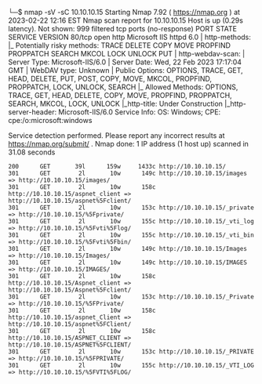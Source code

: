 └─$ nmap -sV -sC  10.10.10.15 
Starting Nmap 7.92 ( https://nmap.org ) at 2023-02-22 12:16 EST
Nmap scan report for 10.10.10.15
Host is up (0.29s latency).
Not shown: 999 filtered tcp ports (no-response)
PORT   STATE SERVICE VERSION
80/tcp open  http    Microsoft IIS httpd 6.0
| http-methods: 
|_  Potentially risky methods: TRACE DELETE COPY MOVE PROPFIND PROPPATCH SEARCH MKCOL LOCK UNLOCK PUT
| http-webdav-scan: 
|   Server Type: Microsoft-IIS/6.0
|   Server Date: Wed, 22 Feb 2023 17:17:04 GMT
|   WebDAV type: Unknown
|   Public Options: OPTIONS, TRACE, GET, HEAD, DELETE, PUT, POST, COPY, MOVE, MKCOL, PROPFIND, PROPPATCH, LOCK, UNLOCK, SEARCH
|_  Allowed Methods: OPTIONS, TRACE, GET, HEAD, DELETE, COPY, MOVE, PROPFIND, PROPPATCH, SEARCH, MKCOL, LOCK, UNLOCK
|_http-title: Under Construction
|_http-server-header: Microsoft-IIS/6.0
Service Info: OS: Windows; CPE: cpe:/o:microsoft:windows

Service detection performed. Please report any incorrect results at https://nmap.org/submit/ .
Nmap done: 1 IP address (1 host up) scanned in 31.08 seconds

```
200      GET       39l      159w     1433c http://10.10.10.15/
301      GET        2l       10w      149c http://10.10.10.15/images => http://10.10.10.15/images/
301      GET        2l       10w      158c http://10.10.10.15/aspnet_client => http://10.10.10.15/aspnet%5Fclient/
301      GET        2l       10w      153c http://10.10.10.15/_private => http://10.10.10.15/%5Fprivate/
301      GET        2l       10w      155c http://10.10.10.15/_vti_log => http://10.10.10.15/%5Fvti%5Flog/
301      GET        2l       10w      155c http://10.10.10.15/_vti_bin => http://10.10.10.15/%5Fvti%5Fbin/
301      GET        2l       10w      149c http://10.10.10.15/Images => http://10.10.10.15/Images/
301      GET        2l       10w      149c http://10.10.10.15/IMAGES => http://10.10.10.15/IMAGES/
301      GET        2l       10w      158c http://10.10.10.15/Aspnet_client => http://10.10.10.15/Aspnet%5Fclient/
301      GET        2l       10w      153c http://10.10.10.15/_Private => http://10.10.10.15/%5FPrivate/
301      GET        2l       10w      158c http://10.10.10.15/aspnet_Client => http://10.10.10.15/aspnet%5FClient/
301      GET        2l       10w      158c http://10.10.10.15/ASPNET_CLIENT => http://10.10.10.15/ASPNET%5FCLIENT/
301      GET        2l       10w      153c http://10.10.10.15/_PRIVATE => http://10.10.10.15/%5FPRIVATE/
301      GET        2l       10w      155c http://10.10.10.15/_VTI_LOG => http://10.10.10.15/%5FVTI%5FLOG/

```

